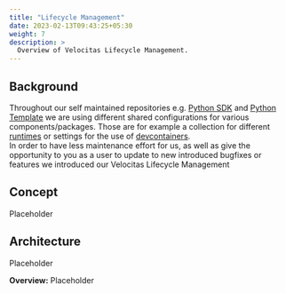 ```yaml
---
title: "Lifecycle Management"
date: 2023-02-13T09:43:25+05:30
weight: 7
description: >
  Overview of Velocitas Lifecycle Management.
---
```


## Background

Throughout our self maintained repositories e.g. [Python SDK](https://github.com/eclipse-velocitas/vehicle-app-python-sdk) and [Python Template](https://github.com/eclipse-velocitas/vehicle-app-python-template) we are using different shared configurations for various components/packages. Those are for example a collection for different [runtimes](/docs/tutorials/vehicle-app-runtime/) or settings for the use of [devcontainers](/docs/tutorials/quickstart/#visual-studio-code).
</br>
In order to have less maintenance effort for us, as well as give the opportunity to you as a user to update to new introduced bugfixes or features we introduced our Velocitas Lifecycle Management

## Concept

Placeholder

## Architecture

Placeholder

**Overview:** Placeholder
